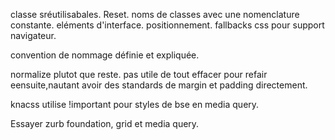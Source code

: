 classe sréutilisabales. Reset. noms de classes avec une nomenclature constante.
eléments d'interface. positionnement. fallbacks css pour support navigateur.

convention de nommage définie et expliquée.

normalize plutot que reste. pas utile de tout effacer pour refair
eensuite,nautant avoir des standards de margin et padding directement.

knacss utilise !important pour styles de bse en media query.

Essayer zurb foundation, grid et media query.
